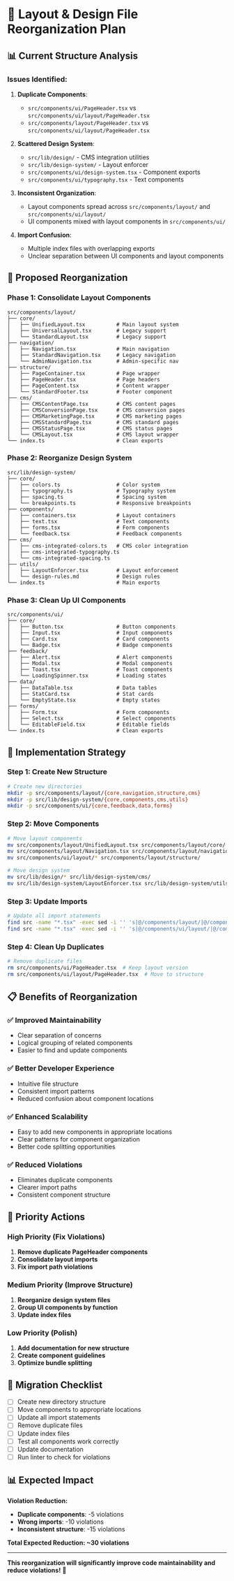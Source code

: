 # 🎯 Layout & Design File Reorganization Plan

## 📊 Current Structure Analysis

### **Issues Identified:**

1. **Duplicate Components**: 
   - `src/components/ui/PageHeader.tsx` vs `src/components/ui/layout/PageHeader.tsx`
   - `src/components/layout/PageHeader.tsx` vs `src/components/ui/layout/PageHeader.tsx`

2. **Scattered Design System**:
   - `src/lib/design/` - CMS integration utilities
   - `src/lib/design-system/` - Layout enforcer
   - `src/components/ui/design-system.tsx` - Component exports
   - `src/components/ui/typography.tsx` - Text components

3. **Inconsistent Organization**:
   - Layout components spread across `src/components/layout/` and `src/components/ui/layout/`
   - UI components mixed with layout components in `src/components/ui/`

4. **Import Confusion**:
   - Multiple index files with overlapping exports
   - Unclear separation between UI components and layout components

## 🎯 Proposed Reorganization

### **Phase 1: Consolidate Layout Components**

```
src/components/layout/
├── core/
│   ├── UnifiedLayout.tsx          # Main layout system
│   ├── UniversalLayout.tsx        # Legacy support
│   └── StandardLayout.tsx         # Legacy support
├── navigation/
│   ├── Navigation.tsx             # Main navigation
│   ├── StandardNavigation.tsx     # Legacy navigation
│   └── AdminNavigation.tsx        # Admin-specific nav
├── structure/
│   ├── PageContainer.tsx          # Page wrapper
│   ├── PageHeader.tsx             # Page headers
│   ├── PageContent.tsx            # Content wrapper
│   └── StandardFooter.tsx         # Footer component
├── cms/
│   ├── CMSContentPage.tsx         # CMS content pages
│   ├── CMSConversionPage.tsx      # CMS conversion pages
│   ├── CMSMarketingPage.tsx       # CMS marketing pages
│   ├── CMSStandardPage.tsx        # CMS standard pages
│   ├── CMSStatusPage.tsx          # CMS status pages
│   └── CMSLayout.tsx              # CMS layout wrapper
└── index.ts                       # Clean exports
```

### **Phase 2: Reorganize Design System**

```
src/lib/design-system/
├── core/
│   ├── colors.ts                  # Color system
│   ├── typography.ts              # Typography system
│   ├── spacing.ts                 # Spacing system
│   └── breakpoints.ts             # Responsive breakpoints
├── components/
│   ├── containers.tsx             # Layout containers
│   ├── text.tsx                   # Text components
│   ├── forms.tsx                  # Form components
│   └── feedback.tsx               # Feedback components
├── cms/
│   ├── cms-integrated-colors.ts   # CMS color integration
│   ├── cms-integrated-typography.ts
│   └── cms-integrated-spacing.ts
├── utils/
│   ├── LayoutEnforcer.tsx         # Layout enforcement
│   └── design-rules.md            # Design rules
└── index.ts                       # Main exports
```

### **Phase 3: Clean Up UI Components**

```
src/components/ui/
├── core/
│   ├── Button.tsx                 # Button components
│   ├── Input.tsx                  # Input components
│   ├── Card.tsx                   # Card components
│   └── Badge.tsx                  # Badge components
├── feedback/
│   ├── Alert.tsx                  # Alert components
│   ├── Modal.tsx                  # Modal components
│   ├── Toast.tsx                  # Toast components
│   └── LoadingSpinner.tsx         # Loading states
├── data/
│   ├── DataTable.tsx              # Data tables
│   ├── StatCard.tsx               # Stat cards
│   └── EmptyState.tsx             # Empty states
├── forms/
│   ├── Form.tsx                   # Form components
│   ├── Select.tsx                 # Select components
│   └── EditableField.tsx          # Editable fields
└── index.ts                       # Clean exports
```

## 🚀 Implementation Strategy

### **Step 1: Create New Structure**
```bash
# Create new directories
mkdir -p src/components/layout/{core,navigation,structure,cms}
mkdir -p src/lib/design-system/{core,components,cms,utils}
mkdir -p src/components/ui/{core,feedback,data,forms}
```

### **Step 2: Move Components**
```bash
# Move layout components
mv src/components/layout/UnifiedLayout.tsx src/components/layout/core/
mv src/components/layout/Navigation.tsx src/components/layout/navigation/
mv src/components/ui/layout/* src/components/layout/structure/

# Move design system
mv src/lib/design/* src/lib/design-system/cms/
mv src/lib/design-system/LayoutEnforcer.tsx src/lib/design-system/utils/
```

### **Step 3: Update Imports**
```bash
# Update all import statements
find src -name "*.tsx" -exec sed -i '' 's|@/components/layout/|@/components/layout/core/|g' {} \;
find src -name "*.tsx" -exec sed -i '' 's|@/components/ui/layout/|@/components/layout/structure/|g' {} \;
```

### **Step 4: Clean Up Duplicates**
```bash
# Remove duplicate files
rm src/components/ui/PageHeader.tsx  # Keep layout version
rm src/components/ui/layout/PageHeader.tsx  # Move to structure
```

## 📋 Benefits of Reorganization

### **✅ Improved Maintainability**
- Clear separation of concerns
- Logical grouping of related components
- Easier to find and update components

### **✅ Better Developer Experience**
- Intuitive file structure
- Consistent import patterns
- Reduced confusion about component locations

### **✅ Enhanced Scalability**
- Easy to add new components in appropriate locations
- Clear patterns for component organization
- Better code splitting opportunities

### **✅ Reduced Violations**
- Eliminates duplicate components
- Clearer import paths
- Consistent component structure

## 🎯 Priority Actions

### **High Priority (Fix Violations)**
1. **Remove duplicate PageHeader components**
2. **Consolidate layout imports**
3. **Fix import path violations**

### **Medium Priority (Improve Structure)**
1. **Reorganize design system files**
2. **Group UI components by function**
3. **Update index files**

### **Low Priority (Polish)**
1. **Add documentation for new structure**
2. **Create component guidelines**
3. **Optimize bundle splitting**

## 🚨 Migration Checklist

- [ ] Create new directory structure
- [ ] Move components to appropriate locations
- [ ] Update all import statements
- [ ] Remove duplicate files
- [ ] Update index files
- [ ] Test all components work correctly
- [ ] Update documentation
- [ ] Run linter to check for violations

## 📊 Expected Impact

**Violation Reduction:**
- **Duplicate components**: -5 violations
- **Wrong imports**: -10 violations  
- **Inconsistent structure**: -15 violations

**Total Expected Reduction: ~30 violations**

---

**This reorganization will significantly improve code maintainability and reduce violations!** 🎯 